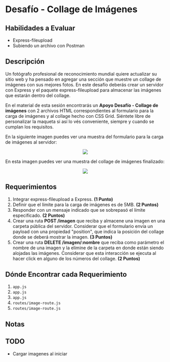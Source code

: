 # Desafío - Collage de Imágenes

## Habilidades a Evaluar

-  Express-fileupload
-  Subiendo un archivo con Postman

## Descripción

Un fotógrafo profesional de reconocimiento mundial quiere actualizar su sitio web y ha pensado en agregar una sección que muestre un collage de imágenes con sus mejores fotos. En este desafío deberás crear un servidor con Express y el paquete express-fileupload para almacenar las imágenes que estarán dentro del collage.

En el material de esta sesión encontrarás un **Apoyo Desafío - Collage de imágenes** con 2 archivos HTML correspondientes al formulario para la carga de imágenes y al collage hecho con CSS Grid. Siéntete libre de personalizar la maqueta si así lo vés conveniente, siempre y cuando se cumplan los requisitos.

En la siguiente imagen puedes ver una muestra del formulario para la carga de imágenes al servidor:

<p align="center">
   <img src=../assets/images/img01.png>
</p>

En esta imagen puedes ver una muestra del collage de imágenes finalizado:

<p align="center">
   <img src=../assets/images/img02.png>
</p>

## Requerimientos

1. Integrar express-fileupload a Express. **(1 Punto)**
2. Definir que el límite para la carga de imágenes es de 5MB. **(2 Puntos)**
3. Responder con un mensaje indicado que se sobrepasó el límite especificado. **(2 Puntos)**
4. Crear una ruta **POST /imagen** que reciba y almacene una imagen en una carpeta pública del servidor. Considerar que el formulario envía un payload con una propiedad "position", que indica la posición del collage donde se deberá mostrar la imagen. **(3 Puntos)**
5. Crear una ruta **DELETE /imagen/:nombre** que reciba como parámetro el nombre de una imagen y la elimine de la carpeta en donde están siendo alojadas las imágenes. Considerar que esta interacción se ejecuta al hacer click en alguno de los números del collage. **(2 Puntos)**

## Dónde Encontrar cada Requerimiento

1. `app.js`
2. `app.js`
3. `app.js`
4. `routes/image-route.js`
5. `routes/image-route.js`

## Notas

## TODO

-  Cargar imagenes al iniciar
